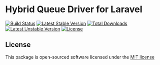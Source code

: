 # Hybrid Queue Driver for Laravel

[![Build Status](https://travis-ci.org/halaei/hybrid-queue.svg)](https://travis-ci.org/halaei/hybrid-queue)
[![Latest Stable Version](https://poser.pugx.org/halaei/hybrid-queue/v/stable)](https://packagist.org/packages/opilo/farsi)
[![Total Downloads](https://poser.pugx.org/halaei/hybrid-queue/downloads)](https://packagist.org/packages/halaei/hybrid-queue)
[![Latest Unstable Version](https://poser.pugx.org/halaei/hybrid-queue/v/unstable)](https://packagist.org/packages/halaei/hybrid-queue)
[![License](https://poser.pugx.org/halaei/hybrid-queue/license)](https://packagist.org/packages/halaei/hybrid-queue)

## License

This package is open-sourced software licensed under the [MIT license](http://opensource.org/licenses/MIT)